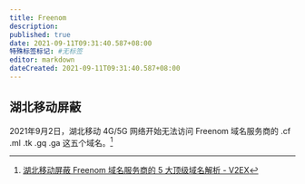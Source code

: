 ```yaml
---
title: Freenom
description:
published: true
date: 2021-09-11T09:31:40.587+08:00
特殊标签标记: #无标签
editor: markdown
dateCreated: 2021-09-11T09:31:40.587+08:00
---
```


## 湖北移动屏蔽

2021年9月2日，湖北移动 4G/5G 网络开始无法访问 Freenom 域名服务商的 .cf .ml .tk .gq .ga 这五个域名。[^799816]

[^799816]: [湖北移动屏蔽 Freenom 域名服务商的 5 大顶级域名解析 - V2EX](https://web.archive.org/web/20210905032658/https://www.v2ex.com/t/799816)

